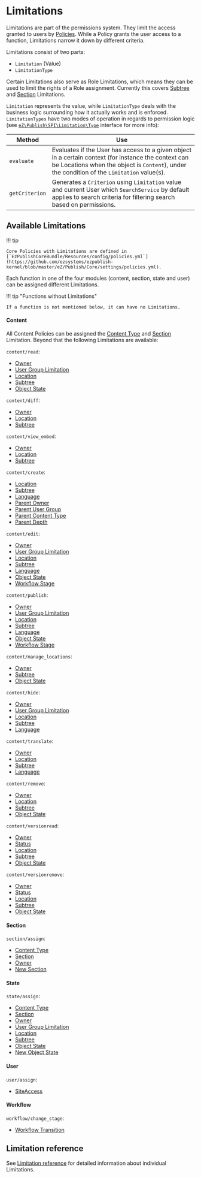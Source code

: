 # Limitations

Limitations are part of the permissions system.
They limit the access granted to users by [Policies](permissions.md#permission-overview).
While a Policy grants the user access to a function, Limitations narrow it down by different criteria.

Limitations consist of two parts:

- `Limitation` (Value)
- `LimitationType`

Certain Limitations also serve as Role Limitations, which means they can be used to limit the rights of a Role assignment.
Currently this covers [Subtree](limitation_reference.md#subtreelimitation) and [Section](limitation_reference.md#sectionlimitation) Limitations.

`Limitation` represents the value, while `LimitationType` deals with the business logic surrounding how it actually works and is enforced.
`LimitationTypes` have two modes of operation in regards to permission logic (see [`eZ\Publish\SPI\Limitation\Type`](https://github.com/ezsystems/ezpublish-kernel/blob/master/eZ/Publish/SPI/Limitation/Type.php) interface for more info):

| Method | Use |
|--------|-----|
| `evaluate` | Evaluates if the User has access to a given object in a certain context (for instance the context can be Locations when the object is `Content`), under the condition of the `Limitation` value(s). |
| `getCriterion` | Generates a `Criterion` using `Limitation` value and current User which `SearchService` by default applies to search criteria for filtering search based on permissions. |

## Available Limitations

!!! tip

    Core Policies with Limitations are defined in [`EzPublishCoreBundle/Resources/config/policies.yml`](https://github.com/ezsystems/ezpublish-kernel/blob/master/eZ/Publish/Core/settings/policies.yml).

Each function in one of the four modules (content, section, state and user) can be assigned different Limitations.

!!! tip "Functions without Limitations"

    If a function is not mentioned below, it can have no Limitations.

#### Content

All Content Policies can be assigned the [Content Type](limitation_reference.md#contenttypelimitation) and [Section](limitation_reference.md#sectionlimitation) Limitation.
Beyond that the following Limitations are available:

`content/read`:

- [Owner](limitation_reference.md#ownerlimitation)
- [User Group Limitation](limitation_reference.md#usergruplimitation)
- [Location](limitation_reference.md#locationlimitation)
- [Subtree](limitation_reference.md#subtreelimitation)
- [Object State](limitation_reference.md#objectstatelimitation)

`content/diff`:

- [Owner](limitation_reference.md#ownerlimitation)
- [Location](limitation_reference.md#locationlimitation)
- [Subtree](limitation_reference.md#subtreelimitation)

`content/view_embed`:

- [Owner](limitation_reference.md#ownerlimitation)
- [Location](limitation_reference.md#locationlimitation)
- [Subtree](limitation_reference.md#subtreelimitation)

`content/create`:

- [Location](limitation_reference.md#locationlimitation)
- [Subtree](limitation_reference.md#subtreelimitation)
- [Language](limitation_reference.md#languagelimitation)
- [Parent Owner](limitation_reference.md#parentownerlimitation)
- [Parent User Group](limitation_reference.md#parentusergrouplimitation)
- [Parent Content Type](limitation_reference.md#parentcontenttypelimitation)
- [Parent Depth](limitation_reference.md#parentdepthlimitation)

`content/edit`:

- [Owner](limitation_reference.md#ownerlimitation)
- [User Group Limitation](limitation_reference.md#usergruplimitation)
- [Location](limitation_reference.md#locationlimitation)
- [Subtree](limitation_reference.md#subtreelimitation)
- [Language](limitation_reference.md#languagelimitation)
- [Object State](limitation_reference.md#objectstatelimitation)
- [Workflow Stage](limitation_reference.md#workflowstagelimitation)

`content/publish`:

- [Owner](limitation_reference.md#ownerlimitation)
- [User Group Limitation](limitation_reference.md#usergruplimitation)
- [Location](limitation_reference.md#locationlimitation)
- [Subtree](limitation_reference.md#subtreelimitation)
- [Language](limitation_reference.md#languagelimitation)
- [Object State](limitation_reference.md#objectstatelimitation)
- [Workflow Stage](limitation_reference.md#workflowstagelimitation)

`content/manage_locations`:

- [Owner](limitation_reference.md#ownerlimitation)
- [Subtree](limitation_reference.md#subtreelimitation)
- [Object State](limitation_reference.md#objectstatelimitation)

`content/hide`:

- [Owner](limitation_reference.md#ownerlimitation)
- [User Group Limitation](limitation_reference.md#usergruplimitation)
- [Location](limitation_reference.md#locationlimitation)
- [Subtree](limitation_reference.md#subtreelimitation)
- [Language](limitation_reference.md#languagelimitation)

`content/translate`:

- [Owner](limitation_reference.md#ownerlimitation)
- [Location](limitation_reference.md#locationlimitation)
- [Subtree](limitation_reference.md#subtreelimitation)
- [Language](limitation_reference.md#languagelimitation)

`content/remove`:

- [Owner](limitation_reference.md#ownerlimitation)
- [Location](limitation_reference.md#locationlimitation)
- [Subtree](limitation_reference.md#subtreelimitation)
- [Object State](limitation_reference.md#objectstatelimitation)

`content/versionread`:

- [Owner](limitation_reference.md#ownerlimitation)
- [Status](limitation_reference.md#statuslimitation)
- [Location](limitation_reference.md#locationlimitation)
- [Subtree](limitation_reference.md#subtreelimitation)
- [Object State](limitation_reference.md#objectstatelimitation)

`content/versionremove`:

- [Owner](limitation_reference.md#ownerlimitation)
- [Status](limitation_reference.md#statuslimitation)
- [Location](limitation_reference.md#locationlimitation)
- [Subtree](limitation_reference.md#subtreelimitation)
- [Object State](limitation_reference.md#objectstatelimitation)

#### Section

`section/assign`:

- [Content Type](limitation_reference.md#contenttypelimitation)
- [Section](limitation_reference.md#sectionlimitation)
- [Owner](limitation_reference.md#ownerlimitation)
- [New Section](limitation_reference.md#newsectionlimitation)

#### State

`state/assign`:

- [Content Type](limitation_reference.md#contenttypelimitation)
- [Section](limitation_reference.md#sectionlimitation)
- [Owner](limitation_reference.md#ownerlimitation)
- [User Group Limitation](limitation_reference.md#usergruplimitation)
- [Location](limitation_reference.md#locationlimitation)
- [Subtree](limitation_reference.md#subtreelimitation)
- [Object State](limitation_reference.md#objectstatelimitation)
- [New Object State](limitation_reference.md#newobjectstatelimitation)

#### User

`user/assign`:

- [SiteAccess](limitation_reference.md#siteaccesslimitation)

#### Workflow

`workflow/change_stage`:

- [Workflow Transition](limitation_reference.md#workflowtransitionlimitation)

## Limitation reference

See [Limitation reference](limitation_reference.md) for detailed information about individual Limitations.
